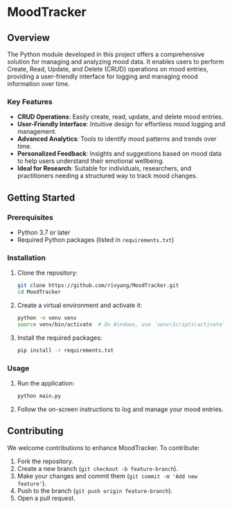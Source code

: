 # MoodTracker

## Overview

The Python module developed in this project offers a comprehensive solution for managing and analyzing mood data. It enables users to perform Create, Read, Update, and Delete (CRUD) operations on mood entries, providing a user-friendly interface for logging and managing mood information over time. 

### Key Features

- **CRUD Operations**: Easily create, read, update, and delete mood entries.
- **User-Friendly Interface**: Intuitive design for effortless mood logging and management.
- **Advanced Analytics**: Tools to identify mood patterns and trends over time.
- **Personalized Feedback**: Insights and suggestions based on mood data to help users understand their emotional wellbeing.
- **Ideal for Research**: Suitable for individuals, researchers, and practitioners needing a structured way to track mood changes.

## Getting Started

### Prerequisites

- Python 3.7 or later
- Required Python packages (listed in `requirements.txt`)

### Installation

1. Clone the repository:

   ```sh
   git clone https://github.com/rivyang/MoodTracker.git
   cd MoodTracker
   ```

2. Create a virtual environment and activate it:

   ```sh
   python -m venv venv
   source venv/bin/activate  # On Windows, use `venv\Scripts\activate`
   ```

3. Install the required packages:

   ```sh
   pip install -r requirements.txt
   ```

### Usage

1. Run the application:

   ```sh
   python main.py
   ```

2. Follow the on-screen instructions to log and manage your mood entries.

## Contributing

We welcome contributions to enhance MoodTracker. To contribute:

1. Fork the repository.
2. Create a new branch (`git checkout -b feature-branch`).
3. Make your changes and commit them (`git commit -m 'Add new feature'`).
4. Push to the branch (`git push origin feature-branch`).
5. Open a pull request.
